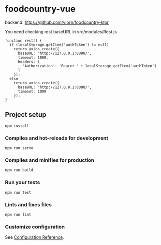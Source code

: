 # foodcountry-vue

backend: https://github.com/viorn/foodcountry-ktor

You need checking rest baseURL in src/modules/Rest.js
```
function rest() {
  if (localStorage.getItem('authToken') != null)
    return axios.create({
      baseURL: 'http://127.0.0.1:8080/',
      timeout: 1000,
      headers: {
        'Authorization': 'Bearer ' + localStorage.getItem('authToken')
      }
    });
  else
    return axios.create({
      baseURL: 'http://127.0.0.1:8080/',
      timeout: 1000
    });
}
```

## Project setup
```
npm install
```

### Compiles and hot-reloads for development
```
npm run serve
```

### Compiles and minifies for production
```
npm run build
```

### Run your tests
```
npm run test
```

### Lints and fixes files
```
npm run lint
```

### Customize configuration
See [Configuration Reference](https://cli.vuejs.org/config/).
